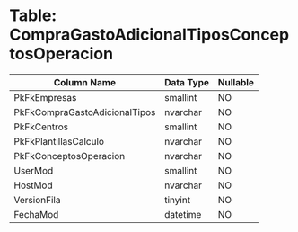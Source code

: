 # Table: CompraGastoAdicionalTiposConceptosOperacion

| Column Name | Data Type | Nullable |
|-------------|-----------|----------|
| PkFkEmpresas | smallint | NO |
| PkFkCompraGastoAdicionalTipos | nvarchar | NO |
| PkFkCentros | smallint | NO |
| PkFkPlantillasCalculo | nvarchar | NO |
| PkFkConceptosOperacion | nvarchar | NO |
| UserMod | smallint | NO |
| HostMod | nvarchar | NO |
| VersionFila | tinyint | NO |
| FechaMod | datetime | NO |
